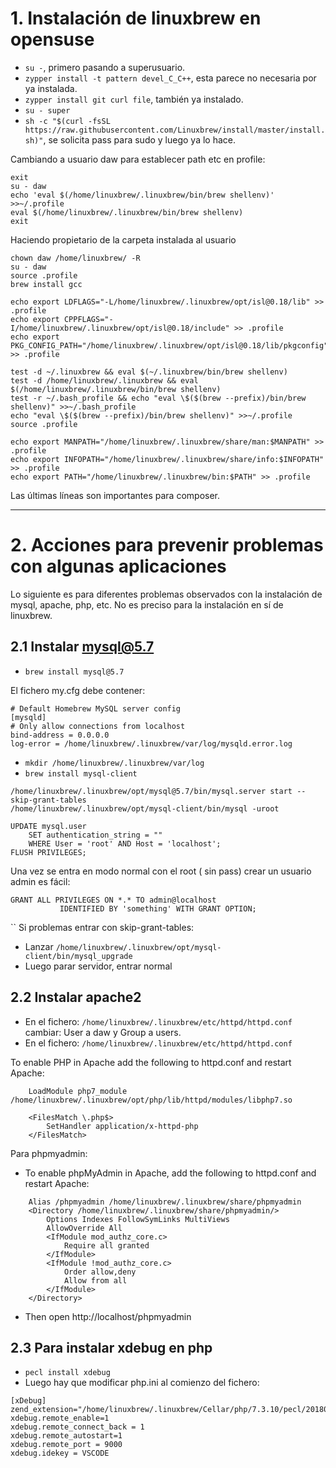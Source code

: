 
# 1. Instalación de linuxbrew en opensuse

* `su -`, primero pasando a superusuario.
* `zypper install -t pattern devel_C_C++`, esta parece no necesaria por ya instalada.
* `zypper install git curl file`, también ya instalado.
* `su - super`
* `sh -c "$(curl -fsSL https://raw.githubusercontent.com/Linuxbrew/install/master/install.sh)"`, se solicita pass para sudo y luego ya lo hace.

Cambiando a usuario daw para establecer path etc en profile:
```
exit
su - daw
echo 'eval $(/home/linuxbrew/.linuxbrew/bin/brew shellenv)' >>~/.profile
eval $(/home/linuxbrew/.linuxbrew/bin/brew shellenv)
exit
```

Haciendo propietario de la carpeta instalada al usuario

```
chown daw /home/linuxbrew/ -R
su - daw
source .profile
brew install gcc

echo export LDFLAGS="-L/home/linuxbrew/.linuxbrew/opt/isl@0.18/lib" >> .profile
echo export CPPFLAGS="-I/home/linuxbrew/.linuxbrew/opt/isl@0.18/include" >> .profile
echo export PKG_CONFIG_PATH="/home/linuxbrew/.linuxbrew/opt/isl@0.18/lib/pkgconfig" >> .profile

test -d ~/.linuxbrew && eval $(~/.linuxbrew/bin/brew shellenv)
test -d /home/linuxbrew/.linuxbrew && eval $(/home/linuxbrew/.linuxbrew/bin/brew shellenv)
test -r ~/.bash_profile && echo "eval \$($(brew --prefix)/bin/brew shellenv)" >>~/.bash_profile
echo "eval \$($(brew --prefix)/bin/brew shellenv)" >>~/.profile
source .profile

echo export MANPATH="/home/linuxbrew/.linuxbrew/share/man:$MANPATH" >> .profile
echo export INFOPATH="/home/linuxbrew/.linuxbrew/share/info:$INFOPATH" >> .profile
echo export PATH="/home/linuxbrew/.linuxbrew/bin:$PATH" >> .profile
```

Las últimas líneas son importantes para composer.

---
# 2. Acciones para prevenir problemas con algunas aplicaciones

Lo siguiente es para diferentes problemas observados con la instalación de mysql, apache, php, etc. No es preciso para la instalación en sí de linuxbrew.


## 2.1 Instalar mysql@5.7

* `brew install mysql@5.7`

El fichero my.cfg debe contener:
```
# Default Homebrew MySQL server config
[mysqld]
# Only allow connections from localhost
bind-address = 0.0.0.0
log-error = /home/linuxbrew/.linuxbrew/var/log/mysqld.error.log
```

* `mkdir /home/linuxbrew/.linuxbrew/var/log`
* `brew install mysql-client`

```
/home/linuxbrew/.linuxbrew/opt/mysql@5.7/bin/mysql.server start --skip-grant-tables
/home/linuxbrew/.linuxbrew/opt/mysql-client/bin/mysql -uroot

UPDATE mysql.user
    SET authentication_string = ""
    WHERE User = 'root' AND Host = 'localhost';
FLUSH PRIVILEGES;
```

Una vez se entra en modo normal con el root ( sin pass) crear un usuario admin es fácil:
```
GRANT ALL PRIVILEGES ON *.* TO admin@localhost
           IDENTIFIED BY 'something' WITH GRANT OPTION;
```
``
Si problemas entrar con skip-grant-tables:
* Lanzar `/home/linuxbrew/.linuxbrew/opt/mysql-client/bin/mysql_upgrade`
* Luego parar servidor, entrar normal

## 2.2 Instalar apache2

* En el fichero:  `/home/linuxbrew/.linuxbrew/etc/httpd/httpd.conf`
cambiar: User a daw y Group a users.
* En el fichero:  `/home/linuxbrew/.linuxbrew/etc/httpd/httpd.conf`

To enable PHP in Apache add the following to httpd.conf and restart Apache:
```
    LoadModule php7_module /home/linuxbrew/.linuxbrew/opt/php/lib/httpd/modules/libphp7.so

    <FilesMatch \.php$>
        SetHandler application/x-httpd-php
    </FilesMatch>
```

Para phpmyadmin:
* To enable phpMyAdmin in Apache, add the following to httpd.conf and
restart Apache:
```
    Alias /phpmyadmin /home/linuxbrew/.linuxbrew/share/phpmyadmin
    <Directory /home/linuxbrew/.linuxbrew/share/phpmyadmin/>
        Options Indexes FollowSymLinks MultiViews
        AllowOverride All
        <IfModule mod_authz_core.c>
            Require all granted
        </IfModule>
        <IfModule !mod_authz_core.c>
            Order allow,deny
            Allow from all
        </IfModule>
    </Directory>
```
* Then open http://localhost/phpmyadmin

## 2.3 Para instalar xdebug en php

* `pecl install xdebug`
* Luego hay que modificar php.ini al comienzo del fichero:
```
[xDebug]
zend_extension="/home/linuxbrew/.linuxbrew/Cellar/php/7.3.10/pecl/20180731/xdebug.so"
xdebug.remote_enable=1
xdebug.remote_connect_back = 1
xdebug.remote_autostart=1
xdebug.remote_port = 9000
xdebug.idekey = VSCODE
```
